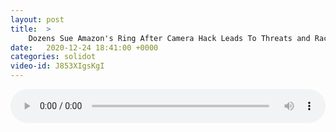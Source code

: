 ```yaml
---
layout: post
title:  >
    Dozens Sue Amazon's Ring After Camera Hack Leads To Threats and Racial Slurs
date:   2020-12-24 18:41:00 +0000
categories: solidot
video-id: J853XIgsKgI
---
```


<audio src="/assets/d6ab02f324dec2ffedc9e493741c8fe9.mp3" style="width: 100%;" controls></audio>


